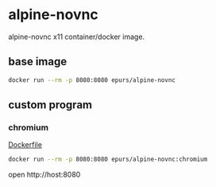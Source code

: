 # alpine-novnc
alpine-novnc x11 container/docker image.

## base image

```bash
docker run --rm -p 8080:8080 epurs/alpine-novnc
```

## custom program

### chromium

[Dockerfile](https://github.com/fimreal/alpine-novnc/blob/main/chromium/Dockerfile)

```bash
docker run --rm -p 8080:8080 epurs/alpine-novnc:chromium
```

open http://host:8080